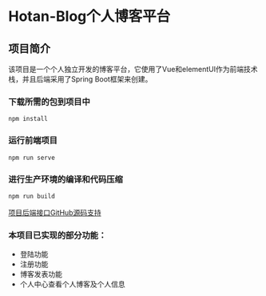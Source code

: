 # Hotan-Blog个人博客平台

## 项目简介

该项目是一个个人独立开发的博客平台，它使用了Vue和elementUI作为前端技术栈，并且后端采用了Spring Boot框架来创建。

### **下载所需的包到项目中**

```
npm install
```

### 运行前端项目
```
npm run serve
```

### 进行生产环境的编译和代码压缩
```node.js
npm run build
```

[项目后端接口GitHub源码支持](https://github.com/Me-Cht/Hotan-Blog-SpringBoot.git)

### 本项目已实现的部分功能：

- 登陆功能
- 注册功能
- 博客发表功能
- 个人中心查看个人博客及个人信息

